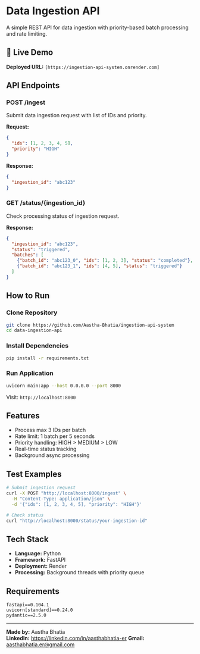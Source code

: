 # Data Ingestion API

A simple REST API for data ingestion with priority-based batch processing and rate limiting.

## 🚀 Live Demo

**Deployed URL:** `[https://ingestion-api-system.onrender.com]`

## API Endpoints

### POST /ingest
Submit data ingestion request with list of IDs and priority.

**Request:**
```json
{
  "ids": [1, 2, 3, 4, 5],
  "priority": "HIGH"
}
```

**Response:**
```json
{
  "ingestion_id": "abc123"
}
```

### GET /status/{ingestion_id}
Check processing status of ingestion request.

**Response:**
```json
{
  "ingestion_id": "abc123",
  "status": "triggered",
  "batches": [
    {"batch_id": "abc123_0", "ids": [1, 2, 3], "status": "completed"},
    {"batch_id": "abc123_1", "ids": [4, 5], "status": "triggered"}
  ]
}
```

## How to Run

### Clone Repository
```bash
git clone https://github.com/Aastha-Bhatia/ingestion-api-system
cd data-ingestion-api
```

### Install Dependencies
```bash
pip install -r requirements.txt
```

### Run Application
```bash
uvicorn main:app --host 0.0.0.0 --port 8000
```

Visit: `http://localhost:8000`

## Features

- Process max 3 IDs per batch
- Rate limit: 1 batch per 5 seconds
- Priority handling: HIGH > MEDIUM > LOW
- Real-time status tracking
- Background async processing

## Test Examples

```bash
# Submit ingestion request
curl -X POST "http://localhost:8000/ingest" \
  -H "Content-Type: application/json" \
  -d '{"ids": [1, 2, 3, 4, 5], "priority": "HIGH"}'

# Check status
curl "http://localhost:8000/status/your-ingestion-id"
```

## Tech Stack

- **Language:** Python
- **Framework:** FastAPI
- **Deployment:** Render
- **Processing:** Background threads with priority queue

## Requirements

```
fastapi==0.104.1
uvicorn[standard]==0.24.0
pydantic==2.5.0
```

---

**Made by:** Aastha Bhatia  
**LinkedIn:** https://linkedin.com/in/aasthabhatia-er
**Gmail:** aasthabhatia.er@gmail.com
